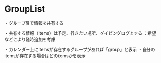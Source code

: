 # GroupList
・グループ間で情報を共有する

・共有する情報（items）は予定、行きたい場所、ダイビングログとする
：希望などにより随時追加を考慮

・カレンダー上にitemsが存在するグループがあれば「group」と表示
・自分のitemsが存在する場合はどのitemsかを表示
